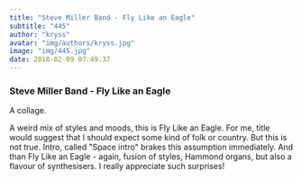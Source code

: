 ```yaml
---
title: "Steve Miller Band - Fly Like an Eagle"
subtitle: "445"
author: "kryss"
avatar: "img/authors/kryss.jpg"
image: "img/445.jpg"
date: 2018-02-09 07:49:37
---
```


### Steve Miller Band - Fly Like an Eagle
A collage.

A weird mix of styles and moods, this is Fly Like an Eagle. For me, title would suggest that I should expect some kind of folk or country. But this is not true. Intro, called "Space intro" brakes this assumption immediately. And than Fly Like an Eagle - again, fusion of styles, Hammond organs, but also a flavour of synthesisers. I really appreciate such surprises!
